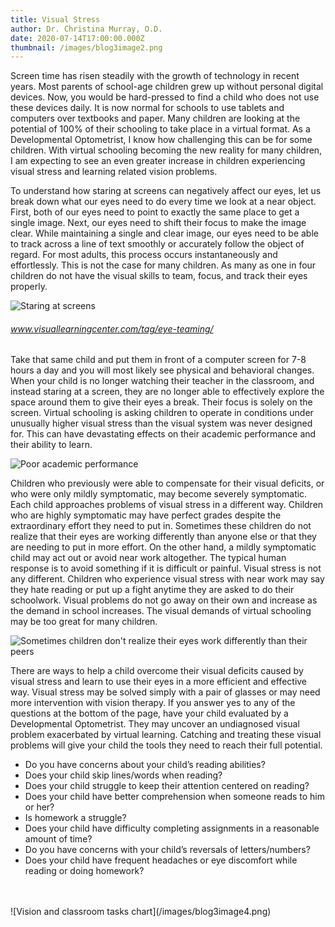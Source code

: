```yaml
---
title: Visual Stress
author: Dr. Christina Murray, O.D.
date: 2020-07-14T17:00:00.000Z
thumbnail: /images/blog3image2.png
---
```

Screen time has risen steadily with the growth of technology in recent years. Most parents of school-age children grew up without personal digital devices. Now, you would be hard-pressed to find a child who does not use these devices daily. It is now normal for schools to use tablets and computers over textbooks and paper. Many children are looking at the potential of 100% of their schooling to take place in a virtual format. As a Developmental Optometrist, I know how challenging this can be for some children. With virtual schooling becoming the new reality for many children, I am expecting to see an even greater increase in children experiencing visual stress and learning related vision problems.

To understand how staring at screens can negatively affect our eyes, let us break down what our eyes need to do every time we look at a near object. First, both of our eyes need to point to exactly the same place to get a single image. Next, our eyes need to shift their focus to make the image clear. While maintaining a single and clear image, our eyes need to be able to track across a line of text smoothly or accurately follow the object of regard. For most adults, this process occurs instantaneously and effortlessly. This is not the case for many children. As many as one in four children do not have the visual skills to team, focus, and track their eyes properly.

![Staring at screens](/images/blog3image1.png)

###### _www.visuallearningcenter.com/tag/eye-teaming/_

Take that same child and put them in front of a computer screen for 7-8 hours a day and you will most likely see physical and behavioral changes. When your child is no longer watching their teacher in the classroom, and instead staring at a screen, they are no longer able to effectively explore the space around them to give their eyes a break. Their focus is solely on the screen. Virtual schooling is asking children to operate in conditions under unusually higher visual stress than the visual system was never designed for. This can have devastating effects on their academic performance and their ability to learn. 

![Poor academic performance](/images/blog3image2.png)

Children who previously were able to compensate for their visual deficits, or who were only mildly symptomatic, may become severely symptomatic. Each child approaches problems of visual stress in a different way. Children who are highly symptomatic may have perfect grades despite the extraordinary effort they need to put in.  Sometimes these children do not realize that their eyes are working differently than anyone else or that they are needing to put in more effort. On the other hand, a mildly symptomatic child may act out or avoid near work altogether. The typical human response is to avoid something if it is difficult or painful.  Visual stress is not any different. Children who experience visual stress with near work may say they hate reading or put up a fight anytime they are asked to do their schoolwork. Visual problems do not go away on their own and increase as the demand in school increases. The visual demands of virtual schooling may be too great for many children.

![Sometimes children don't realize their eyes work differently than their peers](/images/blog3image3.png)

There are ways to help a child overcome their visual deficits caused by visual stress and learn to use their eyes in a more efficient and effective way. Visual stress may be solved simply with a pair of glasses or may need more intervention with vision therapy. If you answer yes to any of the questions at the bottom of the page, have your child evaluated by a Developmental Optometrist. They may uncover an undiagnosed visual problem exacerbated by virtual learning. Catching and treating these visual problems will give your child the tools they need to reach their full potential.
<br>
* Do you have concerns about your child’s reading abilities?
* Does your child skip lines/words when reading?
* Does your child struggle to keep their attention centered on reading?
* Does your child have better comprehension when someone reads to him or her?
* Is homework a struggle?
* Does your child have difficulty completing assignments in a reasonable amount of time?
* Do you have concerns with your child’s reversals of letters/numbers?
* Does your child have frequent headaches or eye discomfort while reading or doing homework?

<br>
<br>
![Vision and classroom tasks chart](/images/blog3image4.png)